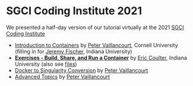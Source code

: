 # SGCI Coding Institute 2021

We presented a half-day version of our tutorial virtually at the 2021 [SGCI Coding Institute](https://sciencegateways.org/web/wd/coding-institute)

* [Introduction to Containers](https://github.com/XSEDE/Container_Tutorial/blob/main/SGCI2021/Slides/SGCI-2021-Introduction-to-Containers.pdf) by [Peter Vaillancourt](https://github.com/sk8forether), Cornell University (filling in for [Jeremy Fischer](https://github.com/jlf599), Indiana University)
* [**Exercises - Build, Share, and Run a Container**](https://github.com/XSEDE/Container_Tutorial/tree/main/SGCI2021) by [Eric Coulter](https://github.com/ECoulter), Indiana University (also see [files](https://github.com/XSEDE/Container_Tutorial/tree/main/SGCI2021/files))
* [Docker to Singularity Conversion](https://github.com/XSEDE/Container_Tutorial/blob/main/SGCI2021/Slides/DockerToSingularity.pdf) by [Peter Vaillancourt](https://github.com/sk8forether)
* [Advanced Topics](https://github.com/XSEDE/Container_Tutorial/blob/main/SGCI2021/Slides/AdvancedTopics.pdf) by [Peter Vaillancourt](https://github.com/sk8forether)

